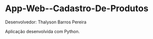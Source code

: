 # App-Web--Cadastro-De-Produtos

Desenvolvedor: Thalyson Barros Pereira

Aplicação desenvolvida com Python.
